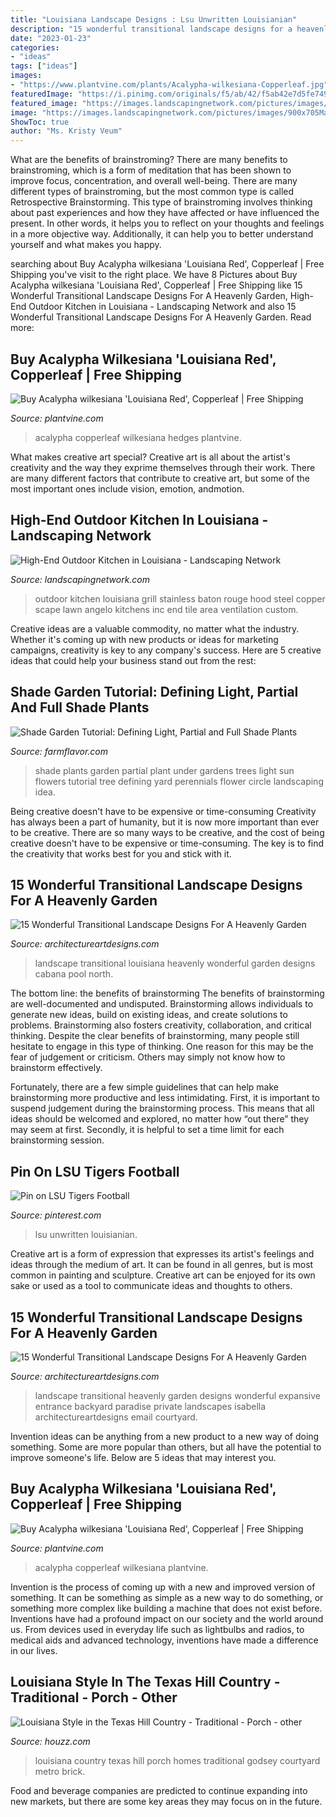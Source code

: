 ```yaml
---
title: "Louisiana Landscape Designs : Lsu Unwritten Louisianian"
description: "15 wonderful transitional landscape designs for a heavenly garden"
date: "2023-01-23"
categories:
- "ideas"
tags: ["ideas"]
images:
- "https://www.plantvine.com/plants/Acalypha-wilkesiana-Copperleaf.jpg"
featuredImage: "https://i.pinimg.com/originals/f5/ab/42/f5ab42e7d5fe749ef92c7fb0c3598884.png"
featured_image: "https://images.landscapingnetwork.com/pictures/images/900x705Max/walkway-and-path_4/stainless-steel-grill-angelo-s-lawn-scape-of-louisiana-inc_1503.jpg"
image: "https://images.landscapingnetwork.com/pictures/images/900x705Max/walkway-and-path_4/stainless-steel-grill-angelo-s-lawn-scape-of-louisiana-inc_1503.jpg"
ShowToc: true
author: "Ms. Kristy Veum"
---
```



What are the benefits of brainstroming?
There are many benefits to brainstroming, which is a form of meditation that has been shown to improve focus, concentration, and overall well-being. There are many different types of brainstroming, but the most common type is called Retrospective Brainstorming. This type of brainstroming involves thinking about past experiences and how they have affected or have influenced the present. In other words, it helps you to reflect on your thoughts and feelings in a more objective way. Additionally, it can help you to better understand yourself and what makes you happy.

	

		
searching about Buy Acalypha wilkesiana &#039;Louisiana Red&#039;, Copperleaf | Free Shipping you've visit to the right place. We have 8 Pictures about Buy Acalypha wilkesiana &#039;Louisiana Red&#039;, Copperleaf | Free Shipping like 15 Wonderful Transitional Landscape Designs For A Heavenly Garden, High-End Outdoor Kitchen in Louisiana - Landscaping Network and also 15 Wonderful Transitional Landscape Designs For A Heavenly Garden. Read more:
		
    
## Buy Acalypha Wilkesiana &#039;Louisiana Red&#039;, Copperleaf | Free Shipping

<img loading=lazy src="https://www.plantvine.com/plants/Acalypha-wilkesiana-Copperleaf.jpg" onerror="this.onerror=null;this.src='https://tse2.mm.bing.net/th?id=OIP.mVRUewMmgTlPlzLoyKAYHgHaJQ&amp;pid=15.1';" alt="Buy Acalypha wilkesiana &#039;Louisiana Red&#039;, Copperleaf | Free Shipping">

_Source: plantvine.com_

>acalypha copperleaf wilkesiana hedges plantvine. 

	

What makes creative art special?
Creative art is all about the artist's creativity and the way they exprime themselves through their work. There are many different factors that contribute to creative art, but some of the most important ones include vision, emotion, andmotion.

    
## High-End Outdoor Kitchen In Louisiana - Landscaping Network

<img loading=lazy src="https://images.landscapingnetwork.com/pictures/images/900x705Max/walkway-and-path_4/stainless-steel-grill-angelo-s-lawn-scape-of-louisiana-inc_1503.jpg" onerror="this.onerror=null;this.src='https://tse4.mm.bing.net/th?id=OIP.iYG7IESlfEKK9V_KkMeEpAHaE9&amp;pid=15.1';" alt="High-End Outdoor Kitchen in Louisiana - Landscaping Network">

_Source: landscapingnetwork.com_

>outdoor kitchen louisiana grill stainless baton rouge hood steel copper scape lawn angelo kitchens inc end tile area ventilation custom. 

	

Creative ideas are a valuable commodity, no matter what the industry. Whether it's coming up with new products or ideas for marketing campaigns, creativity is key to any company's success. Here are 5 creative ideas that could help your business stand out from the rest: 

    
## Shade Garden Tutorial: Defining Light, Partial And Full Shade Plants

<img loading=lazy src="http://www.farmflavor.com/wp-content/uploads/2012/06/6980807wk0742.jpg" onerror="this.onerror=null;this.src='https://tse4.mm.bing.net/th?id=OIP._Ik6BRN__fHo0j9533YZ3QHaE9&amp;pid=15.1';" alt="Shade Garden Tutorial: Defining Light, Partial and Full Shade Plants">

_Source: farmflavor.com_

>shade plants garden partial plant under gardens trees light sun flowers tutorial tree defining yard perennials flower circle landscaping idea. 

	

Being creative doesn't have to be expensive or time-consuming
Creativity has always been a part of humanity, but it is now more important than ever to be creative. There are so many ways to be creative, and the cost of being creative doesn't have to be expensive or time-consuming. The key is to find the creativity that works best for you and stick with it.

    
## 15 Wonderful Transitional Landscape Designs For A Heavenly Garden

<img loading=lazy src="http://www.architectureartdesigns.com/wp-content/uploads/2016/01/15-Wonderful-Transitional-Landscape-Designs-For-A-Heavenly-Garden-8.jpg" onerror="this.onerror=null;this.src='https://tse2.mm.bing.net/th?id=OIP._ZVnMa--l0Ek31DVrtiCdQHaGv&amp;pid=15.1';" alt="15 Wonderful Transitional Landscape Designs For A Heavenly Garden">

_Source: architectureartdesigns.com_

>landscape transitional louisiana heavenly wonderful garden designs cabana pool north. 

	

The bottom line: the benefits of brainstorming
The benefits of brainstorming are well-documented and undisputed. Brainstorming allows individuals to generate new ideas, build on existing ideas, and create solutions to problems. Brainstorming also fosters creativity, collaboration, and critical thinking.
Despite the clear benefits of brainstorming, many people still hesitate to engage in this type of thinking. One reason for this may be the fear of judgement or criticism. Others may simply not know how to brainstorm effectively.

Fortunately, there are a few simple guidelines that can help make brainstorming more productive and less intimidating. First, it is important to suspend judgement during the brainstorming process. This means that all ideas should be welcomed and explored, no matter how “out there” they may seem at first. Secondly, it is helpful to set a time limit for each brainstorming session.

    
## Pin On LSU Tigers Football

<img loading=lazy src="https://i.pinimg.com/originals/f5/ab/42/f5ab42e7d5fe749ef92c7fb0c3598884.png" onerror="this.onerror=null;this.src='https://tse4.mm.bing.net/th?id=OIP.Ycpuu_zR7Gz8KOpksvhFkQHaE8&amp;pid=15.1';" alt="Pin on LSU Tigers Football">

_Source: pinterest.com_

>lsu unwritten louisianian. 

	

Creative art is a form of expression that expresses its artist's feelings and ideas through the medium of art. It can be found in all genres, but is most common in painting and sculpture. Creative art can be enjoyed for its own sake or used as a tool to communicate ideas and thoughts to others.

    
## 15 Wonderful Transitional Landscape Designs For A Heavenly Garden

<img loading=lazy src="https://www.architectureartdesigns.com/wp-content/uploads/2016/01/15-Wonderful-Transitional-Landscape-Designs-For-A-Heavenly-Garden-4.jpg" onerror="this.onerror=null;this.src='https://tse2.mm.bing.net/th?id=OIP.y-gGbT-KQC3ic_1J4MYrXwHaFj&amp;pid=15.1';" alt="15 Wonderful Transitional Landscape Designs For A Heavenly Garden">

_Source: architectureartdesigns.com_

>landscape transitional heavenly garden designs wonderful expansive entrance backyard paradise private landscapes isabella architectureartdesigns email courtyard. 

	

Invention ideas can be anything from a new product to a new way of doing something. Some are more popular than others, but all have the potential to improve someone's life. Below are 5 ideas that may interest you.

    
## Buy Acalypha Wilkesiana &#039;Louisiana Red&#039;, Copperleaf | Free Shipping

<img loading=lazy src="https://www.plantvine.com/plants/Acalypha-wilkesiana-Copperleaf-Leaces.jpg" onerror="this.onerror=null;this.src='https://tse3.mm.bing.net/th?id=OIP.nMnoUxswKBkXxirJWnKqwgHaJQ&amp;pid=15.1';" alt="Buy Acalypha wilkesiana &#039;Louisiana Red&#039;, Copperleaf | Free Shipping">

_Source: plantvine.com_

>acalypha copperleaf wilkesiana plantvine. 

	

Invention is the process of coming up with a new and improved version of something. It can be something as simple as a new way to do something, or something more complex like building a machine that does not exist before. Inventions have had a profound impact on our society and the world around us. From devices used in everyday life such as lightbulbs and radios, to medical aids and advanced technology, inventions have made a difference in our lives.

    
## Louisiana Style In The Texas Hill Country - Traditional - Porch - Other

<img loading=lazy src="http://st.houzz.com/simgs/560142ea011d78ca_4-5970/traditional-porch.jpg" onerror="this.onerror=null;this.src='https://tse2.mm.bing.net/th?id=OIP.Qwx1nBVh3mdTxoZg9MOATgHaE7&amp;pid=15.1';" alt="Louisiana Style in the Texas Hill Country - Traditional - Porch - other">

_Source: houzz.com_

>louisiana country texas hill porch homes traditional godsey courtyard metro brick. 

	

Food and beverage companies are predicted to continue expanding into new markets, but there are some key areas they may focus on in the future.

